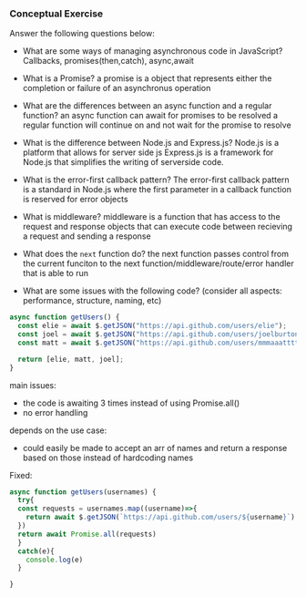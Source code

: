 ### Conceptual Exercise

Answer the following questions below:

- What are some ways of managing asynchronous code in JavaScript?
  Callbacks, promises(then,catch), async,await

- What is a Promise?
  a promise is a object that represents either the completion or failure of an asynchronus operation

- What are the differences between an async function and a regular function?
  an async function can await for promises to be resolved a regular function will continue on and not wait for the promise to resolve

- What is the difference between Node.js and Express.js?
  Node.js is a platform that allows for server side js
  Express.js is a framework for Node.js that simplifies the writing of serverside code.

- What is the error-first callback pattern?
  The error-first callback pattern is a standard in Node.js where the first parameter in a callback function is reserved for error objects

- What is middleware?
  middleware is a function that has access to the request and response objects that can execute code between recieving a request and sending a response

- What does the `next` function do?
  the next function passes control from the current funciton to the next function/middleware/route/error handler that is able to run

- What are some issues with the following code? (consider all aspects: performance, structure, naming, etc)

```js
async function getUsers() {
  const elie = await $.getJSON("https://api.github.com/users/elie");
  const joel = await $.getJSON("https://api.github.com/users/joelburton");
  const matt = await $.getJSON("https://api.github.com/users/mmmaaatttttt");

  return [elie, matt, joel];
}
```

main issues:

- the code is awaiting 3 times instead of using Promise.all()
- no error handling

depends on the use case:

- could easily be made to accept an arr of names and return a response based on those instead of hardcoding names

Fixed:

```js
async function getUsers(usernames) {
  try{
  const requests = usernames.map((username)=>{
    return await $.getJSON(`https://api.github.com/users/${username}`)
  })
  return await Promise.all(requests)
  }
  catch(e){
    console.log(e)
  }

}
```
